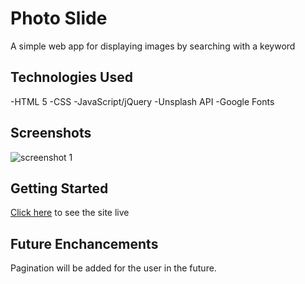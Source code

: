 # Photo Slide

A simple web app for displaying images by searching with a keyword

## Technologies Used

-HTML 5
-CSS
-JavaScript/jQuery
-Unsplash API
-Google Fonts

## Screenshots

![screenshot 1](https://imgur.com/5KALgow)

## Getting Started

[Click here](https://photo-slide.netlify.app/) to see the site live

## Future Enchancements

Pagination will be added for the user in the future.
